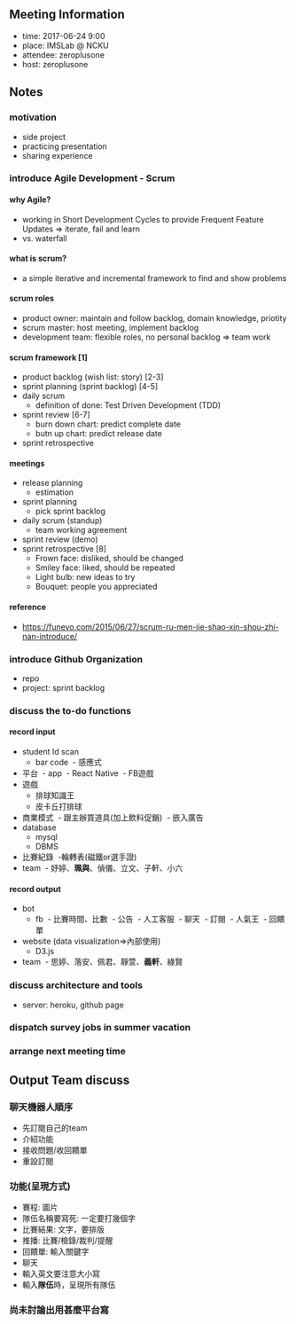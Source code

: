 ## Meeting Information

- time: 2017-06-24 9:00
- place: IMSLab @ NCKU
- attendee: zeroplusone
- host: zeroplusone

## Notes
### motivation

- side project
- practicing presentation
- sharing experience

### introduce **Agile Development** - Scrum

#### why Agile?

- working in Short Development Cycles to provide Frequent Feature Updates => iterate, fail and learn
- vs. waterfall

#### what is scrum?

- a simple iterative and incremental framework to find and show problems

#### scrum roles

- product owner: maintain and follow backlog, domain knowledge, priotity
- scrum master: host meeting, implement backlog
- development team: flexible roles, no personal backlog => team work

#### scrum framework [1]

- product backlog (wish list: story) [2-3]
- sprint planning (sprint backlog) [4-5]
- daily scrum
  - definition of done: Test Driven Development (TDD)
- sprint review [6-7]
  - burn down chart: predict complete date
  - butn up chart: predict release date
- sprint retrospective

#### meetings 

- release planning 
  - estimation
- sprint planning
  - pick sprint backlog
- daily scrum (standup)
  - team working agreement
- sprint review (demo)
- sprint retrospective [8]
  - Frown face: disliked, should be changed
  - Smiley face: liked, should be repeated
  - Light bulb: new ideas to try
  - Bouquet: people you appreciated
  
#### reference

- <https://funevo.com/2015/06/27/scrum-ru-men-jie-shao-xin-shou-zhi-nan-introduce/>

### introduce **Github Organization**

- repo
- project: sprint backlog

### discuss the to-do functions

#### record input 

- student Id scan
  - bar code
  - 感應式
- 平台
  - app
  - React Native 
  - FB遊戲
- 遊戲
  - 排球知識王
  - 皮卡丘打排球
- 商業模式
  - 跟主辦買道具(加上飲料促銷)
  - 嵌入廣告
- database
  - mysql
  - DBMS
- 比賽紀錄
  -輪轉表(磁鐵or選手證)
- team
  - 妤婷、**珮與**、偵儀、立文、子軒、小六
#### record output

- bot
  - fb
  - 比賽時間、比數
  - 公告
  - 人工客服
  - 聊天
  - 訂閱
  - 人氣王
  - 回饋單
- website (data visualization=>內部使用)
  - D3.js
- team
  - 思婷、落安、佩君、靜萱、**義軒**、綠賢

### discuss architecture and tools

- server: heroku, github page

### dispatch survey jobs in summer vacation

### arrange next meeting time


## Output Team discuss

### 聊天機器人順序

- 先訂閱自己的team
- 介紹功能
- 接收問題/收回饋單
- 重設訂閱

### 功能(呈現方式)

- 賽程: 圖片
- 隊伍名稱要寫死: 一定要打幾個字
- 比賽結果: 文字，要排版
- 推播: 比賽/檢錄/裁判/提醒
- 回饋單: 輸入關鍵字
- 聊天
- 輸入英文要注意大小寫
- 輸入**隊伍**時，呈現所有隊伍

### 尚未討論出用甚麼平台寫

